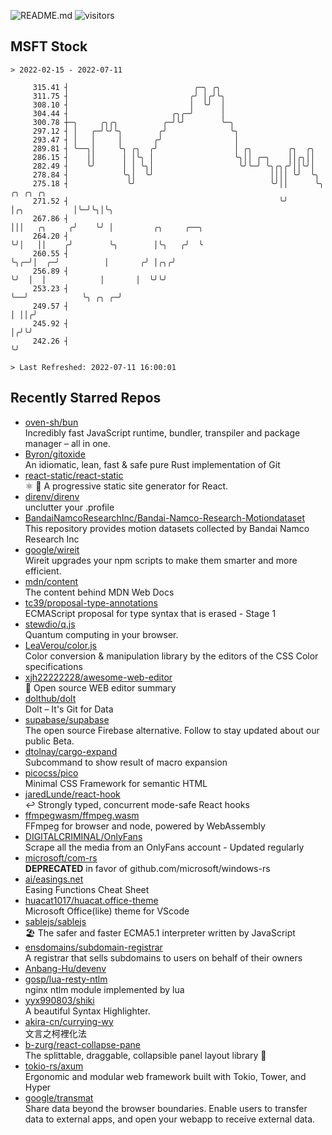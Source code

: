 ![README.md](https://github.com/Gerhut/Gerhut/workflows/README.md/badge.svg)
![visitors](https://visitors.vercel.app/Gerhut/Gerhut?token=8cf69d1f6813d272ef062726b6070c9be4ff72038cfe5a7ded7384a8da65d866)

## MSFT Stock

```
> 2022-02-15 - 2022-07-11

     315.41 ┤                            ╭─╮ ╭╮                                                                  
     311.75 ┤                           ╭╯ │╭╯╰╮                                                                 
     308.10 ┤                           │  ╰╯  │                                                                 
     304.44 ┤                       ╭╮╭─╯      │                                                                 
     300.78 ┼─╮     ╭╮╭╮          ╭─╯╰╯        ╰─╮                                                               
     297.12 ┤ │   ╭─╯╰╯╰╮        ╭╯              ╰╮                                                              
     293.47 ┤ │   │     │       ╭╯                │                                                              
     289.81 ┤ ╰──╮│     ╰╮ ╭╮  ╭╯                 │ ╭╮        ╭╮  ╭╮                                             
     286.15 ┤    ││      │ │╰╮ │                  ╰╮││ ╭─╮    ││╭╮││                                             
     282.49 ┤    ╰╯      │ │ ╰╮│                   ╰╯╰─╯ ╰╮╭╮╭╯││╰╯│                                             
     278.84 ┤            ╰╮│  ╰╯                          ││││ ╰╯  ╰╮                                            
     275.18 ┤             ╰╯                              ╰╯││      ╰╮             ╭╮ ╭╮ ╭╮                      
     271.52 ┤                                               ╰╯       │╭╮           │╰─╯╰╮│╰╮                     
     267.86 ┤                                                        │││   ╭╮     ╭╯    ╰╯ │         ╭╮     ╭──╮ 
     264.20 ┤                                                        ╰╯│   ││    ╭╯        ╰╮        │╰╮   ╭╯  ╰ 
     260.55 ┤                                                          ╰╮╭─╯│  ╭─╯          │       ╭╯ │╭╮╭╯     
     256.89 ┤                                                           ╰╯  │  │            │       │  ╰╯╰╯      
     253.23 ┤                                                               ╰──╯            ╰╮ ╭╮ ╭─╯            
     249.57 ┤                                                                                │ ││╭╯              
     245.92 ┤                                                                                │╭╯╰╯               
     242.26 ┤                                                                                ╰╯                  

> Last Refreshed: 2022-07-11 16:00:01
```

## Recently Starred Repos

- [oven-sh/bun](https://github.com/oven-sh/bun)  
  Incredibly fast JavaScript runtime, bundler, transpiler and package manager – all in one.
- [Byron/gitoxide](https://github.com/Byron/gitoxide)  
  An idiomatic, lean, fast & safe pure Rust implementation of Git
- [react-static/react-static](https://github.com/react-static/react-static)  
  ⚛️ 🚀 A progressive static site generator for React.
- [direnv/direnv](https://github.com/direnv/direnv)  
  unclutter your .profile
- [BandaiNamcoResearchInc/Bandai-Namco-Research-Motiondataset](https://github.com/BandaiNamcoResearchInc/Bandai-Namco-Research-Motiondataset)  
  This repository provides motion datasets collected by Bandai Namco Research Inc
- [google/wireit](https://github.com/google/wireit)  
  Wireit upgrades your npm scripts to make them smarter and more efficient.
- [mdn/content](https://github.com/mdn/content)  
  The content behind MDN Web Docs
- [tc39/proposal-type-annotations](https://github.com/tc39/proposal-type-annotations)  
  ECMAScript proposal for type syntax that is erased - Stage 1
- [stewdio/q.js](https://github.com/stewdio/q.js)  
  Quantum computing in your browser.
- [LeaVerou/color.js](https://github.com/LeaVerou/color.js)  
  Color conversion & manipulation library by the editors of the CSS Color specifications
- [xjh22222228/awesome-web-editor](https://github.com/xjh22222228/awesome-web-editor)  
  🔨  Open source WEB editor summary
- [dolthub/dolt](https://github.com/dolthub/dolt)  
  Dolt – It's Git for Data
- [supabase/supabase](https://github.com/supabase/supabase)  
  The open source Firebase alternative. Follow to stay updated about our public Beta.
- [dtolnay/cargo-expand](https://github.com/dtolnay/cargo-expand)  
  Subcommand to show result of macro expansion
- [picocss/pico](https://github.com/picocss/pico)  
  Minimal CSS Framework for semantic HTML
- [jaredLunde/react-hook](https://github.com/jaredLunde/react-hook)  
  ↩ Strongly typed, concurrent mode-safe React hooks
- [ffmpegwasm/ffmpeg.wasm](https://github.com/ffmpegwasm/ffmpeg.wasm)  
  FFmpeg for browser and node, powered by WebAssembly
- [DIGITALCRIMINAL/OnlyFans](https://github.com/DIGITALCRIMINAL/OnlyFans)  
  Scrape all the media from an OnlyFans account - Updated regularly
- [microsoft/com-rs](https://github.com/microsoft/com-rs)  
  **DEPRECATED** in favor of github.com/microsoft/windows-rs
- [ai/easings.net](https://github.com/ai/easings.net)  
  Easing Functions Cheat Sheet
- [huacat1017/huacat.office-theme](https://github.com/huacat1017/huacat.office-theme)  
  Microsoft Office(like) theme for VScode
- [sablejs/sablejs](https://github.com/sablejs/sablejs)  
  🏖️ The safer and faster ECMA5.1 interpreter written by JavaScript
- [ensdomains/subdomain-registrar](https://github.com/ensdomains/subdomain-registrar)  
  A registrar that sells subdomains to users on behalf of their owners
- [Anbang-Hu/devenv](https://github.com/Anbang-Hu/devenv)  
- [gosp/lua-resty-ntlm](https://github.com/gosp/lua-resty-ntlm)  
  nginx ntlm module implemented by lua
- [yyx990803/shiki](https://github.com/yyx990803/shiki)  
  A beautiful Syntax Highlighter.
- [akira-cn/currying-wy](https://github.com/akira-cn/currying-wy)  
  文言之柯裡化法
- [b-zurg/react-collapse-pane](https://github.com/b-zurg/react-collapse-pane)  
  The splittable, draggable, collapsible panel layout library 🎉
- [tokio-rs/axum](https://github.com/tokio-rs/axum)  
  Ergonomic and modular web framework built with Tokio, Tower, and Hyper
- [google/transmat](https://github.com/google/transmat)  
  Share data beyond the browser boundaries. Enable users to transfer data to external apps, and open your webapp to receive external data.
